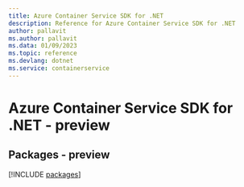 ```yaml
---
title: Azure Container Service SDK for .NET
description: Reference for Azure Container Service SDK for .NET
author: pallavit
ms.author: pallavit
ms.data: 01/09/2023
ms.topic: reference
ms.devlang: dotnet
ms.service: containerservice
---
```

# Azure Container Service SDK for .NET - preview
## Packages - preview
[!INCLUDE [packages](container-service-index.md)]